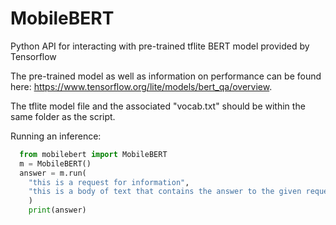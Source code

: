 # MobileBERT
Python API for interacting with pre-trained tflite BERT model provided by Tensorflow

The pre-trained model as well as information on performance can be found here: https://www.tensorflow.org/lite/models/bert_qa/overview.

The tflite model file and the associated "vocab.txt" should be within the same folder as the script.

Running an inference:

```python
  from mobilebert import MobileBERT
  m = MobileBERT()
  answer = m.run(
    "this is a request for information",
    "this is a body of text that contains the answer to the given request"
    )
    print(answer)
```
